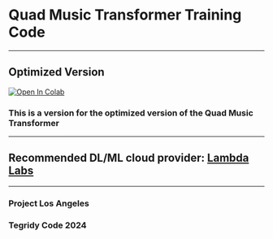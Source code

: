 # Quad Music Transformer Training Code

***

## Optimized Version

[![Open In Colab][colab-badge]][colab-notebook1]

[colab-notebook1]: <https://colab.research.google.com/github/asigalov61/Quad-Music-Transformer/blob/main/Training-Code/Quad_Music_Transformer_Maker.ipynb>
[colab-badge]: <https://colab.research.google.com/assets/colab-badge.svg>

### This is a version for the optimized version of the Quad Music Transformer

***

## Recommended DL/ML cloud provider: [Lambda Labs](https://lambdalabs.com/)

***

### Project Los Angeles
### Tegridy Code 2024

